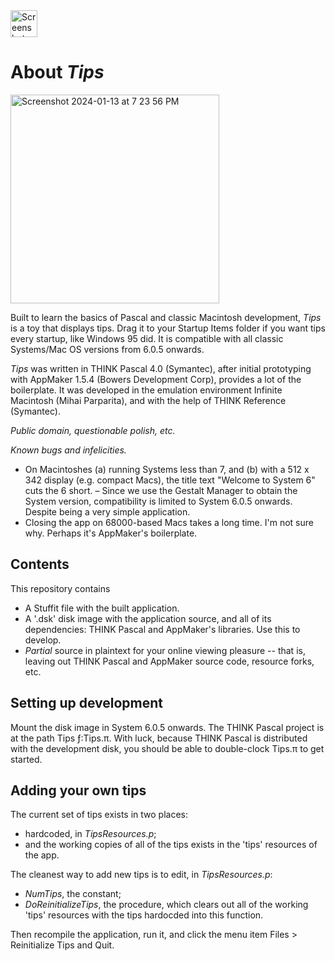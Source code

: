 
<img width="43" alt="Screenshot 2024-01-13 at 7 26 30 PM" src="https://github.com/rplacd/Tips/assets/147152/2d039133-3abb-4fb6-b7e3-26a0b6daff0a">

About *Tips*
============

<img width="334" alt="Screenshot 2024-01-13 at 7 23 56 PM" src="https://github.com/rplacd/Tips/assets/147152/7023e6c5-fedc-4c0e-8adc-cb15495579a4">

Built to learn the basics of Pascal and classic Macintosh development, *Tips* is a toy that displays tips. Drag it to your Startup Items folder if you want tips every startup, like Windows 95 did. It is compatible with all classic Systems/Mac OS versions from 6.0.5 onwards.

*Tips* was written in THINK Pascal 4.0 (Symantec), after initial prototyping with AppMaker 1.5.4 (Bowers Development Corp), provides a lot of the boilerplate. It was developed in the emulation environment Infinite Macintosh (Mihai Parparita), and with the help of THINK Reference (Symantec).

*Public domain, questionable polish, etc.*

*Known bugs and infelicities.*
  
- On Macintoshes (a) running Systems less than 7, and (b) with a 512 x 342 display (e.g. compact Macs), the title text "Welcome to System 6" cuts the 6 short.
– Since we use the Gestalt Manager to obtain the System version, compatibility is limited to System 6.0.5 onwards. Despite being a very simple application.
- Closing the app on 68000-based Macs takes a long time. I'm not sure why. Perhaps it's AppMaker's boilerplate.

Contents
--------
This repository contains

- A Stuffit file with the built application.
- A '.dsk' disk image with the application source, and all of its dependencies: THINK Pascal and AppMaker's libraries. Use this to develop.
- *Partial* source in plaintext for your online viewing pleasure -- that is, leaving out THINK Pascal and AppMaker source code, resource forks, etc.

Setting up development
----------------------
Mount the disk image in System 6.0.5 onwards. The THINK Pascal project is at the path Tips ƒ:Tips.π. With luck, because THINK Pascal is distributed with the development disk, you should be able to double-clock Tips.π to get started.

Adding your own tips
--------------------
The current set of tips exists in two places:

- hardcoded, in *TipsResources.p*;
- and the working copies of all of the tips exists in the 'tips' resources of the app.

The cleanest way to add new tips is to edit, in *TipsResources.p*:

- *NumTips*, the constant;
- *DoReinitializeTips*, the procedure, which clears out all of the working 'tips' resources with the tips hardocded into this function.

Then recompile the application, run it, and click the menu item Files > Reinitialize Tips and Quit.

